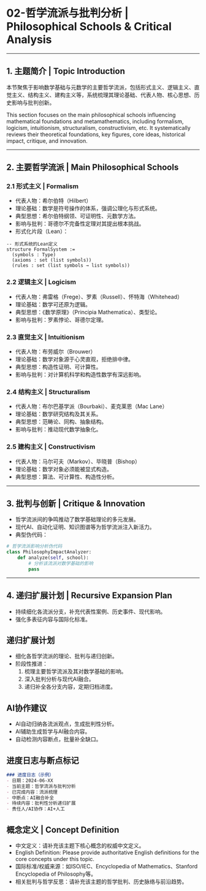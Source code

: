 # 02-哲学流派与批判分析 | Philosophical Schools & Critical Analysis

---

## 1. 主题简介 | Topic Introduction

本节聚焦于影响数学基础与元数学的主要哲学流派，包括形式主义、逻辑主义、直觉主义、结构主义、建构主义等，系统梳理其理论基础、代表人物、核心思想、历史影响与批判创新。

This section focuses on the main philosophical schools influencing mathematical foundations and metamathematics, including formalism, logicism, intuitionism, structuralism, constructivism, etc. It systematically reviews their theoretical foundations, key figures, core ideas, historical impact, critique, and innovation.

---

## 2. 主要哲学流派 | Main Philosophical Schools

### 2.1 形式主义 | Formalism

- 代表人物：希尔伯特（Hilbert）
- 理论基础：数学是符号操作的体系，强调公理化与形式系统。
- 典型思想：希尔伯特纲领、可证明性、元数学方法。
- 影响与批判：哥德尔不完备性定理对其提出根本挑战。
- 形式化片段（Lean）：

```lean
-- 形式系统的Lean定义
structure FormalSystem :=
  (symbols : Type)
  (axioms : set (list symbols))
  (rules : set (list symbols → list symbols))
```

### 2.2 逻辑主义 | Logicism

- 代表人物：弗雷格（Frege）、罗素（Russell）、怀特海（Whitehead）
- 理论基础：数学可还原为逻辑。
- 典型思想：《数学原理》（Principia Mathematica）、类型论。
- 影响与批判：罗素悖论、哥德尔定理。

### 2.3 直觉主义 | Intuitionism

- 代表人物：布劳威尔（Brouwer）
- 理论基础：数学对象源于心灵直观，拒绝排中律。
- 典型思想：构造性证明、可计算性。
- 影响与批判：对计算机科学和构造性数学有深远影响。

### 2.4 结构主义 | Structuralism

- 代表人物：布尔巴基学派（Bourbaki）、麦克莱恩（Mac Lane）
- 理论基础：数学研究结构及其关系。
- 典型思想：范畴论、同构、抽象结构。
- 影响与批判：推动现代数学抽象化。

### 2.5 建构主义 | Constructivism

- 代表人物：马尔可夫（Markov）、毕晓普（Bishop）
- 理论基础：数学对象必须能被显式构造。
- 典型思想：算法、可计算性、构造性分析。

---

## 3. 批判与创新 | Critique & Innovation

- 哲学流派间的争鸣推动了数学基础理论的多元发展。
- 现代AI、自动化证明、知识图谱等为哲学流派注入新活力。
- 典型伪代码：

```python
# 哲学流派影响分析伪代码
class PhilosophyImpactAnalyzer:
    def analyze(self, school):
        # 分析该流派对数学基础的影响
        pass
```

---

## 4. 递归扩展计划 | Recursive Expansion Plan

- 持续细化各流派分支，补充代表性案例、历史事件、现代影响。
- 强化多表征内容与国际化标准。

## 递归扩展计划

- 细化各哲学流派的理论、批判与递归创新。
- 阶段性推进：
  1. 梳理主要哲学流派及其对数学基础的影响。
  2. 深入批判分析与现代AI融合。
  3. 递归补全各分支内容，定期归档进度。

## AI协作建议

- AI自动归纳各流派观点，生成批判性分析。
- AI辅助生成哲学与AI融合内容。
- 自动检测内容断点，批量补全缺口。

## 进度日志与断点标记

```markdown
### 进度日志（示例）
- 日期：2024-06-XX
- 当前主题：哲学流派与批判分析
- 已完成内容：流派梳理
- 中断点：AI融合补全
- 待续内容：批判性分析递归扩展
- 责任人/AI协作：AI+人工
```
<!-- 中断点：哲学流派/AI融合/批判递归扩展 -->

## 概念定义 | Concept Definition

- 中文定义：请补充该主题下核心概念的权威中文定义。
- English Definition: Please provide authoritative English definitions for the core concepts under this topic.
- 国际标准/权威来源：如ISO/IEC、Encyclopedia of Mathematics、Stanford Encyclopedia of Philosophy等。
- 相关批判与哲学反思：请补充该主题的哲学批判、历史脉络与前沿趋势。
